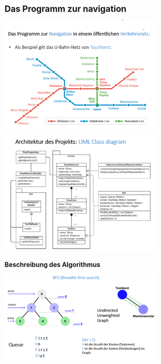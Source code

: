 # Das Programm zur navigation 
![alt text](images/roadnetwork.png?raw=true)

![alt text](images/classDiagram.png?raw=true)

## Beschreibung des Algorithmus

![alt text](images/algorithm.png?raw=true)

